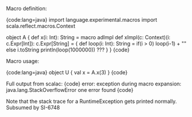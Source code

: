 Macro definition:

{code:lang=java}
import language.experimental.macros
import scala.reflect.macros.Context

object A {
   def x(i: Int): String = macro adImpl
   def xImpl(c: Context)(i: c.Expr[Int]): c.Expr[String] = {
      def loop(i: Int): String = if(i > 0) loop(i-1) + "" else i.toString
      println(loop(1000000))
      ???
   }
}
{code}

Macro usage:

{code:lang=java}
object U {
  val x = A.x(3)
}
{code}

Full output from scalac:
{code}
error: exception during macro expansion: java.lang.StackOverflowError
one error found
{code}

Note that the stack trace for a RuntimeException gets printed normally.
Subsumed by SI-6748
